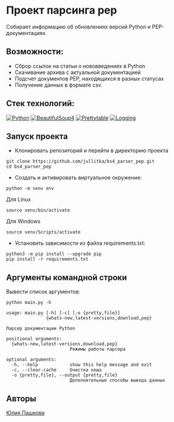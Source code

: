 # Проект парсинга pep
Cобирает информацию об обновлениях версий Python и PEP-документациях.

## Возможности:
- Сброр ссылок на статьи о нововведениях в Python
- Скачивание архива с актуальной документацией
- Подсчет документов PEP, находящихся в разных статусах
- Получение данных в формате csv.
  
## Стек технологий:
[![Python](https://img.shields.io/badge/-Python-464646?style=flat&logo=Python&logoColor=ffffff&color=043A6B)](https://www.python.org/)
[![BeautifulSoup4](https://img.shields.io/badge/-BeautifulSoup4-464646?style=flat&logo=BeautifulSoup4&logoColor=ffffff&color=043A6B)](https://www.crummy.com/software/BeautifulSoup/)
[![Prettytable](https://img.shields.io/badge/-Prettytable-464646?style=flat&logo=Prettytable&logoColor=ffffff&color=043A6B)](https://github.com/jazzband/prettytable)
[![Logging](https://img.shields.io/badge/-Logging-464646?style=flat&logo=Logging&logoColor=ffffff&color=043A6B)](https://docs.python.org/3/library/logging.html)


 
 ## Запуск проекта
- Клонировать репозиторий и перейти в директорию проекта
```
git clone https://github.com/jullitka/bs4_parser_pep.git
cd bs4_parser_pep
```
- Cоздать и активировать виртуальное окружение:

```
python -m venv env
```
Для Linux
```
source venv/bin/activate
```
Для Windows
```
source venv/Scripts/activate
```
- Установить зависимости из файла requirements.txt:
```
python3 -m pip install --upgrade pip
pip install -r requirements.txt
```

## Аргументы командной строки 
Вывести список аргументов:
```
python main.py -h
```
```
usage: main.py [-h] [-c] [-o {pretty,file}]
               {whats-new,latest-versions,download,pep}

Парсер документации Python

positional arguments:
  {whats-new,latest-versions,download,pep}
                        Режимы работы парсера

optional arguments:
  -h, --help            show this help message and exit
  -c, --clear-cache     Очистка кеша
  -o {pretty,file}, --output {pretty,file}
                        Дополнительные способы вывода данных
```
## Авторы
[Юлия Пашкова](https://github.com/Jullitka)
